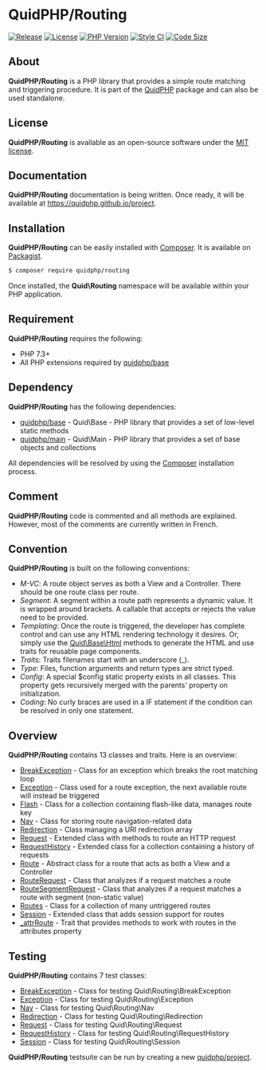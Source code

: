 # QuidPHP/Routing
[![Release](https://img.shields.io/github/v/release/quidphp/routing)](https://packagist.org/packages/quidphp/routing)
[![License](https://img.shields.io/github/license/quidphp/routing)](https://github.com/quidphp/routing/blob/master/LICENSE)
[![PHP Version](https://img.shields.io/packagist/php-v/quidphp/routing)](https://www.php.net)
[![Style CI](https://styleci.io/repos/203673693/shield)](https://styleci.io)
[![Code Size](https://img.shields.io/github/languages/code-size/quidphp/routing)](https://github.com/quidphp/routing)

## About
**QuidPHP/Routing** is a PHP library that provides a simple route matching and triggering procedure. It is part of the [QuidPHP](https://github.com/quidphp/project) package and can also be used standalone. 

## License
**QuidPHP/Routing** is available as an open-source software under the [MIT license](LICENSE).

## Documentation
**QuidPHP/Routing** documentation is being written. Once ready, it will be available at https://quidphp.github.io/project.

## Installation
**QuidPHP/Routing** can be easily installed with [Composer](https://getcomposer.org). It is available on [Packagist](https://packagist.org/packages/quidphp/routing).
``` bash
$ composer require quidphp/routing
```
Once installed, the **Quid\Routing** namespace will be available within your PHP application.

## Requirement
**QuidPHP/Routing** requires the following:
- PHP 7.3+
- All PHP extensions required by [quidphp/base](https://github.com/quidphp/base)

## Dependency
**QuidPHP/Routing** has the following dependencies:
- [quidphp/base](https://github.com/quidphp/base) - Quid\Base - PHP library that provides a set of low-level static methods
- [quidphp/main](https://github.com/quidphp/main) - Quid\Main - PHP library that provides a set of base objects and collections 

All dependencies will be resolved by using the [Composer](https://getcomposer.org) installation process.

## Comment
**QuidPHP/Routing** code is commented and all methods are explained. However, most of the comments are currently written in French.

## Convention
**QuidPHP/Routing** is built on the following conventions:
- *M-VC*: A route object serves as both a View and a Controller. There should be one route class per route. 
- *Segment*: A segment within a route path represents a dynamic value. It is wrapped around brackets. A callable that accepts or rejects the value need to be provided.
- *Templating*: Once the route is triggered, the developer has complete control and can use any HTML rendering technology it desires. Or, simply use the [Quid\Base\Html](https://github.com/quidphp/base/blob/master/src/Html.php) methods to generate the HTML and use traits for reusable page components.
- *Traits*: Traits filenames start with an underscore (_).
- *Type*: Files, function arguments and return types are strict typed.
- *Config*: A special $config static property exists in all classes. This property gets recursively merged with the parents' property on initialization.
- *Coding*: No curly braces are used in a IF statement if the condition can be resolved in only one statement.

## Overview
**QuidPHP/Routing** contains 13 classes and traits. Here is an overview:
- [BreakException](src/BreakException.php) - Class for an exception which breaks the root matching loop
- [Exception](src/Exception.php) - Class used for a route exception, the next available route will instead be triggered
- [Flash](src/Flash.php) - Class for a collection containing flash-like data, manages route key
- [Nav](src/Nav.php) - Class for storing route navigation-related data
- [Redirection](src/Redirection.php) - Class managing a URI redirection array
- [Request](src/Request.php) - Extended class with methods to route an HTTP request
- [RequestHistory](src/RequestHistory.php) - Extended class for a collection containing a history of requests
- [Route](src/Route.php) - Abstract class for a route that acts as both a View and a Controller
- [RouteRequest](src/RouteRequest.php) - Class that analyzes if a request matches a route
- [RouteSegmentRequest](src/RouteSegmentRequest.php) - Class that analyzes if a request matches a route with segment (non-static value)
- [Routes](src/Routes.php) - Class for a collection of many untriggered routes
- [Session](src/Session.php) - Extended class that adds session support for routes
- [_attrRoute](src/_attrRoute.php) - Trait that provides methods to work with routes in the attributes property

## Testing
**QuidPHP/Routing** contains 7 test classes:
- [BreakException](test/BreakException.php) - Class for testing Quid\Routing\BreakException
- [Exception](test/Exception.php) - Class for testing Quid\Routing\Exception
- [Nav](test/Nav.php) - Class for testing Quid\Routing\Nav
- [Redirection](test/Redirection.php) - Class for testing Quid\Routing\Redirection
- [Request](test/Request.php) - Class for testing Quid\Routing\Request
- [RequestHistory](test/RequestHistory.php) - Class for testing Quid\Routing\RequestHistory
- [Session](test/Session.php) - Class for testing Quid\Routing\Session

**QuidPHP/Routing** testsuite can be run by creating a new [quidphp/project](https://github.com/quidphp/project).